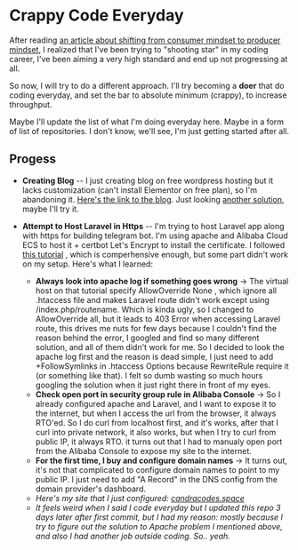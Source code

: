 # Crappy Code Everyday

After reading [an article about shifting from consumer mindset to producer mindset](https://medium.com/the-ascent/how-to-shift-your-mindset-from-consumer-to-producer-413a80fe1e7c), I realized that I've been trying to "shooting star" in my coding career, I've been aiming a very high standard and end up not progressing at all.

So now, I will try to do a different approach. I'll try becoming a **doer** that do coding everyday, and set the bar to absolute minimum (crappy), to increase throughput.

Maybe I'll update the list of what I'm doing everyday here. Maybe in a form of list of repositories. I don't know, we'll see, I'm just getting started after all.

## Progess
- **Creating Blog** -- I just creating blog on free wordpress hosting but it lacks customization (can't install Elementor on free plan), so I'm abandoning it. [Here's the link to the blog](https://candracodesme.wordpress.com/). Just looking [another solution](https://github.com/paladini/ghost-on-github-pages), maybe I'll try it.

- **Attempt to Host Laravel in Https** -- I'm trying to host Laravel app along with https for building telegram bot. I'm using apache and Alibaba Cloud ECS to host it + certbot Let's Encrypt to install the certificate. I followed [this tutorial](https://help.clouding.io/hc/en-us/articles/4406607535634-How-to-Deploy-Laravel-8-with-Apache-and-Let-s-Encrypt-SSL-on-Ubuntu-20-04) , which is comperhensive enough, but some part didn't work on my setup. Here's what I learned:
  * **Always look into apache log if something goes wrong** ->  The virtual host on that tutorial specify AllowOverride None , which ignore all .htaccess file and makes Laravel route didn't work except using /index.php/routename. Which is kinda ugly, so I changed to AllowOverride all, but it leads to 403 Error when accessing Laravel route, this drives me nuts for few days because I couldn't find the reason behind the error, I googled and find so many different solution, and all of them didn't work for me. So I decided to look the apache log first and the reason is dead simple, I just need to add +FollowSymlinks in .htaccess Options because RewriteRule require it (or something like that). I felt so dumb wasting so much hours googling the solution when it just right there in front of my eyes.
  * **Check open port in security group rule in Alibaba Console** -> So I already configured apache and Laravel, and I want to expose it to the internet, but when I access the url from the browser, it always RTO'ed. So I do curl from localhost first, and it's works, after that I curl into private network, it also works, but when I try to curl from public IP, it always RTO. it turns out that I had to manualy open port from the Alibaba Console to expose my site to the internet.
  * **For the first time, I buy and configure domain names** -> It turns out, it's not that complicated to configure domain names to point to my public IP. I just need to add "A Record" in the DNS config from the domain provider's dashboard.
  * *Here's my site that I just configured: [candracodes.space](https://web.archive.org/web/20220501163617/https://candracodes.space/)*
  * *It feels weird when I said I code everyday but I updated this repo 3 days later after first commit, but I had my reason: mostly because I try to figure out the solution to Apache problem I mentioned above, and also I had another job outside coding. So.. yeah.*

